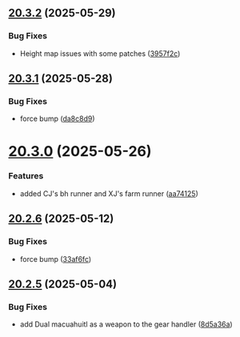 ## [20.3.2](https://github.com/Torwent/WaspLib/compare/v20.3.1...v20.3.2) (2025-05-29)


### Bug Fixes

* Height map issues with some patches ([3957f2c](https://github.com/Torwent/WaspLib/commit/3957f2c14e8f6793d379b2381720e2139093925a))



## [20.3.1](https://github.com/Torwent/WaspLib/compare/v20.3.0...v20.3.1) (2025-05-28)


### Bug Fixes

* force bump ([da8c8d9](https://github.com/Torwent/WaspLib/commit/da8c8d97d755f442e20211cc598d54edb40fdd65))



# [20.3.0](https://github.com/Torwent/WaspLib/compare/v20.2.6...v20.3.0) (2025-05-26)


### Features

* added CJ's bh runner and XJ's farm runner ([aa74125](https://github.com/Torwent/WaspLib/commit/aa74125186ca12a5c2e1a0cddb050a07b6d8c579))



## [20.2.6](https://github.com/Torwent/WaspLib/compare/v20.2.5...v20.2.6) (2025-05-12)


### Bug Fixes

* force bump ([33af6fc](https://github.com/Torwent/WaspLib/commit/33af6fc4e5785d975f62c0c947be3f100c7bc751))



## [20.2.5](https://github.com/Torwent/WaspLib/compare/v20.2.4...v20.2.5) (2025-05-04)


### Bug Fixes

* add Dual macuahuitl as a weapon to the gear handler ([8d5a36a](https://github.com/Torwent/WaspLib/commit/8d5a36a89599791e000746ed4c1176ce6f41f480))



